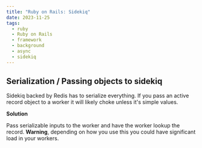 ```yaml
---
title: "Ruby on Rails: Sidekiq"
date: 2023-11-25
tags:
  - ruby
  - Ruby on Rails
  - framework
  - background
  - async
  - sidekiq
---
```


## Serialization / Passing objects to sidekiq

Sidekiq backed by Redis has to serialize everything. If you pass an active record object to a worker it will likely choke unless it's simple values.

**Solution**

Pass serializable inputs to the worker and have the worker lookup the record. **Warning**, depending on how you use this you could have significant load in your workers.
